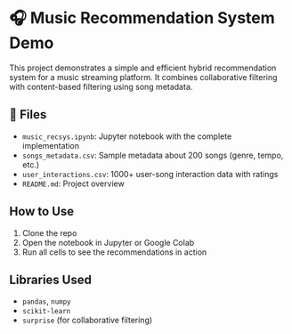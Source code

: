 
# 🎧 Music Recommendation System Demo

This project demonstrates a simple and efficient hybrid recommendation system for a music streaming platform. It combines collaborative filtering with content-based filtering using song metadata.

## 📁 Files

- `music_recsys.ipynb`: Jupyter notebook with the complete implementation
- `songs_metadata.csv`: Sample metadata about 200 songs (genre, tempo, etc.)
- `user_interactions.csv`: 1000+ user-song interaction data with ratings
- `README.md`: Project overview

## How to Use

1. Clone the repo
2. Open the notebook in Jupyter or Google Colab
3. Run all cells to see the recommendations in action

## Libraries Used

- `pandas`, `numpy`
- `scikit-learn`
- `surprise` (for collaborative filtering)

